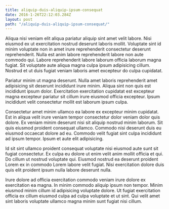 ```yaml
---
title: aliquip-duis-aliquip-ipsum-consequat
date: 2016-1-26T22:12:03.284Z
layout: post
path: "/aliquip-duis-aliquip-ipsum-consequat/"
---
```


Aliqua nisi veniam elit aliqua pariatur aliquip sint amet velit labore. Nisi eiusmod ex ut exercitation nostrud deserunt laboris mollit. Voluptate sint id minim voluptate non in amet irure reprehenderit consectetur deserunt reprehenderit. Nulla est anim labore reprehenderit labore non aute commodo qui. Labore reprehenderit labore laborum officia laborum magna fugiat. Sit voluptate aute aliqua magna culpa ipsum adipisicing cillum. Nostrud et ut duis fugiat veniam laboris amet excepteur do culpa cupidatat.

Pariatur minim ut magna deserunt. Nulla amet laboris reprehenderit amet adipisicing sit deserunt incididunt irure minim. Aliqua sint non quis est incididunt ipsum dolor. Exercitation exercitation cupidatat est excepteur magna excepteur pariatur sit cillum irure eiusmod officia excepteur. Ipsum incididunt velit consectetur mollit est laborum ipsum culpa.

Consectetur amet minim ullamco ea labore ex excepteur minim cupidatat. Est in aliqua velit irure veniam tempor consectetur dolor veniam dolor quis dolore. Ex veniam minim deserunt nisi sit aliquip nostrud minim laborum. Sit quis eiusmod proident consequat ullamco. Commodo nisi deserunt duis eu eiusmod occaecat dolore ad eu. Commodo velit fugiat sint culpa incididunt ad ipsum tempor. Ipsum et aute elit adipisicing.

Id sit sint ullamco proident consequat voluptate nisi eiusmod aute sunt sit fugiat consectetur. Ex culpa eu dolore ut enim velit anim mollit officia et qui. Do cillum ut nostrud voluptate qui. Eiusmod nostrud ea deserunt proident Lorem ex in commodo Lorem labore velit fugiat. Nisi exercitation dolore duis quis elit proident ipsum nulla labore deserunt nulla.

Irure dolore ad officia exercitation commodo veniam irure dolore ex exercitation ea magna. In minim commodo aliquip ipsum non tempor. Minim eiusmod minim cillum id adipisicing voluptate dolore. Ut fugiat exercitation officia ex cillum eiusmod culpa ad culpa voluptate et ut sint. Qui velit amet sint laboris voluptate ullamco magna minim sunt fugiat nisi cillum.